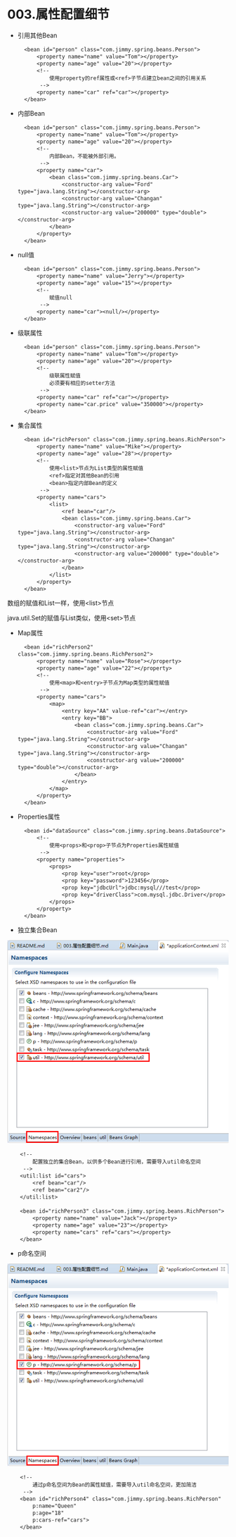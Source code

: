 # 003.属性配置细节

* 引用其他Bean

		<bean id="person" class="com.jimmy.spring.beans.Person">
			<property name="name" value="Tom"></property>
			<property name="age" value="20"></property>
			<!-- 
				使用property的ref属性或<ref>子节点建立bean之间的引用关系
			 -->
			<property name="car" ref="car"></property>
		</bean>

* 内部Bean

		<bean id="person" class="com.jimmy.spring.beans.Person">
			<property name="name" value="Tom"></property>
			<property name="age" value="20"></property>
			<!-- 
				内部Bean，不能被外部引用。
			 -->
			<property name="car">
				<bean class="com.jimmy.spring.beans.Car">
					<constructor-arg value="Ford" type="java.lang.String"></constructor-arg>
					<constructor-arg value="Changan" type="java.lang.String"></constructor-arg>
					<constructor-arg value="200000" type="double"></constructor-arg>
				</bean>
			</property>
		</bean>

* null值

		<bean id="person" class="com.jimmy.spring.beans.Person">
			<property name="name" value="Jerry"></property>
			<property name="age" value="15"></property>
			<!-- 
				赋值null
			 -->
			<property name="car"><null/></property>
		</bean>

* 级联属性

		<bean id="person" class="com.jimmy.spring.beans.Person">
			<property name="name" value="Tom"></property>
			<property name="age" value="20"></property>
			<!-- 
				级联属性赋值
				必须要有相应的setter方法
			 -->
			<property name="car" ref="car"></property>
			<property name="car.price" value="350000"></property>
		</bean>

* 集合属性

		<bean id="richPerson" class="com.jimmy.spring.beans.RichPerson">
			<property name="name" value="Mike"></property>
			<property name="age" value="28"></property>
			<!-- 
				使用<list>节点为List类型的属性赋值
				<ref>指定对其他Bean的引用
				<bean>指定内部Bean的定义
			 -->
			<property name="cars">
				<list>
					<ref bean="car"/>
					<bean class="com.jimmy.spring.beans.Car">
						<constructor-arg value="Ford" type="java.lang.String"></constructor-arg>
						<constructor-arg value="Changan" type="java.lang.String"></constructor-arg>
						<constructor-arg value="200000" type="double"></constructor-arg>
					</bean>
				</list>
			</property>
		</bean>	

数组的赋值和List一样，使用\<list\>节点

java.util.Set的赋值与List类似，使用\<set\>节点

* Map属性

		<bean id="richPerson2" class="com.jimmy.spring.beans.RichPerson2">
			<property name="name" value="Rose"></property>
			<property name="age" value="22"></property>
			<!-- 
				使用<map>和<entry>子节点为Map类型的属性赋值
			 -->
			<property name="cars">
				<map>
					<entry key="AA" value-ref="car"></entry>
					<entry key="BB">
						<bean class="com.jimmy.spring.beans.Car">
							<constructor-arg value="Ford" type="java.lang.String"></constructor-arg>
							<constructor-arg value="Changan" type="java.lang.String"></constructor-arg>
							<constructor-arg value="200000" type="double"></constructor-arg>
						</bean>
					</entry>
				</map>
			</property>
		</bean>

* Properties属性

		<bean id="dataSource" class="com.jimmy.spring.beans.DataSource">
			<!-- 
				使用<props>和<prop>子节点为Properties属性赋值
			 -->
			<property name="properties">
				<props>
					<prop key="user">root</prop>
					<prop key="password">123456</prop>
					<prop key="jdbcUrl">jdbc:mysql///test</prop>
					<prop key="driverClass">com.mysql.jdbc.Driver</prop>
				</props>
			</property>
		</bean>

* 独立集合Bean

![](../imgs/003.属性配置细节/001.png)

		<!-- 
			配置独立的集合Bean，以供多个Bean进行引用，需要导入util命名空间
		 -->
		<util:list id="cars">
			<ref bean="car"/>
			<ref bean="car2"/>
		</util:list>
		
		<bean id="richPerson3" class="com.jimmy.spring.beans.RichPerson">
			<property name="name" value="Jack"></property>
			<property name="age" value="23"></property>
			<property name="cars" ref="cars"></property>
		</bean>

* p命名空间

![](../imgs/003.属性配置细节/002.png)

		<!-- 
			通过p命名空间为Bean的属性赋值，需要导入util命名空间，更加简洁
		 -->
		<bean id="richPerson4" class="com.jimmy.spring.beans.RichPerson" 
			p:name="Queen" 
			p:age="18" 
			p:cars-ref="cars">
		</bean>

